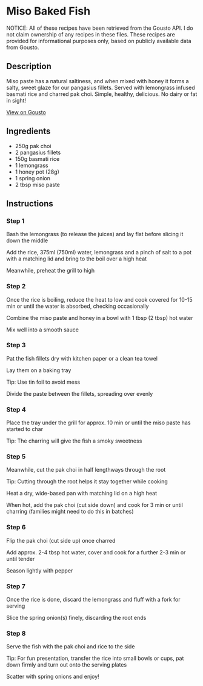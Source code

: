 # Miso Baked Fish 

NOTICE: All of these recipes have been retrieved from the Gousto API. I do not claim ownership of any recipes in these files. These recipes are provided for informational purposes only, based on publicly available data from Gousto.

## Description

Miso paste has a natural saltiness, and when mixed with honey it forms a salty, sweet glaze for our pangasius fillets. Served with lemongrass infused basmati rice and charred pak choi. Simple, healthy, delicious. No dairy or fat in sight!

[View on Gousto](https://www.gousto.co.uk/recipes/cookbook/miso-baked-fish)

## Ingredients

- 250g pak choi 
- 2 pangasius fillets
- 150g basmati rice
- 1 lemongrass
- 1 honey pot (28g)
- 1 spring onion 
- 2 tbsp miso paste

## Instructions


### Step 1

Bash the lemongrass (to release the juices) and lay flat before slicing it down the middle


Add the rice, 375ml <span class="text-danger">(750ml)</span> water, lemongrass and a pinch of salt to a pot with a matching lid and bring to the boil over a high heat


Meanwhile, preheat the grill to high


### Step 2

Once the rice is boiling, reduce the heat to low and cook covered for 10-15 min or until the water is absorbed, checking occasionally


Combine the miso paste and honey in a bowl with 1 tbsp <span class="text-danger">(2 tbsp)</span> hot water


Mix well into a smooth sauce


### Step 3

Pat the fish fillets dry with kitchen paper or a clean tea towel


Lay them on a baking tray


Tip: Use tin foil to avoid mess


Divide the paste between the fillets, spreading over evenly


### Step 4

Place the tray under the grill for approx. 10 min or until the miso paste has started to char


Tip: The charring will give the fish a smoky sweetness


### Step 5

Meanwhile, cut the pak choi in half lengthways through the root


Tip: Cutting through the root helps it stay together while cooking


Heat a dry, wide-based pan with matching lid on a high heat&nbsp;


When hot, add the pak choi (cut side down) and cook for 3 min or until charring (families might need to do this in batches)


### Step 6

Flip the pak choi (cut side up) once charred


Add approx. 2-4 tbsp hot water, cover and cook for a further 2-3 min or until tender


Season lightly with pepper


### Step 7

Once the rice is done, discard the lemongrass and fluff with a fork for serving


Slice the spring onion<span class="text-danger">(s)</span> finely, discarding the root ends

### Step 8

Serve the fish with the pak choi and rice to the side


Tip: For fun presentation, transfer the rice into small bowls or cups, pat down firmly and turn out onto the serving plates


Scatter with spring onions and enjoy!


